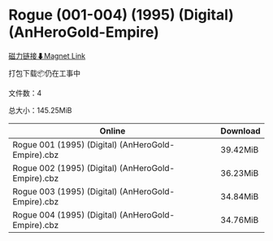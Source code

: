 # Rogue (001-004) (1995) (Digital) (AnHeroGold-Empire)

[磁力链接⬇Magnet Link](magnet:?xt=urn:btih:96b673859d5c40b147edb655d1728885577f2302&dn=Rogue%20%28001-004%29%20%281995%29%20%28Digital%29%20%28AnHeroGold-Empire%29)

打包下载📦仍在工事中

文件数：4

总大小：145.25MiB

Online | Download
--- | ---
Rogue 001 (1995) (Digital) (AnHeroGold-Empire).cbz | 39.42MiB
Rogue 002 (1995) (Digital) (AnHeroGold-Empire).cbz | 36.23MiB
Rogue 003 (1995) (Digital) (AnHeroGold-Empire).cbz | 34.84MiB
Rogue 004 (1995) (Digital) (AnHeroGold-Empire).cbz | 34.76MiB